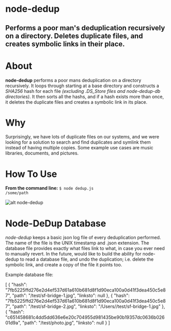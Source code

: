 node-dedup
===========

Performs a poor man's deduplication recursively on a directory. Deletes duplicate files, and creates symbolic links in their place.
-----------------------------------------------------------------------------------------------------------------------------------

About
========

**node-dedup** performs a poor mans deduplication on a directory recursively. It loops through starting at a base directory and constructs a *SHA256* hash for each file *(excluding .DS_Store files and node-dedup-db directories)*. It then sorts all the hashs, and if a hash exists more than once, it deletes the duplicate files and creates a symbolic link in its place.

Why
========

Surprisingly, we have lots of duplicate files on our systems, and we were looking for a solution to search and find duplicates and symlink them instead of having multiple copies. Some example use cases are music libraries, documents, and pictures.


How To Use
========

**From the command line:**
<code>$ node dedup.js /some/path</code>

![alt node-dedup](http://i.imgur.com/Svc2S.png "node-dedup")

Node-DeDup Database
=========

*node-dedup* keeps a basic json log file of every deduplication performed. The name of the file is the UNIX timestamp and .json extension. The database file provides exactly what files link to what, in case you ever need to manually revert. In the future, would like to build the ability for node-dedup to read a database file, and undo the duplication; i.e. delete the symbolic link, and create a copy of the file it points too.

Example database file:

[
    {
        "hash": "7fb5225ffd276e2d4ef537d61a610b681d8f1d90eca100a0d41f3dea450c5e87",
        "path": "/test/sf-bridge-1.jpg",
        "linksto": null
    },
    {
        "hash": "7fb5225ffd276e2d4ef537d61a610b681d8f1d90eca100a0d41f3dea450c5e87",
        "path": "/test/sf-bridge-2.jpg",
        "linksto": "/Users//test/sf-bridge-1.jpg"
    },
    {
        "hash": "c651458681c4dd5dd636e6e20c704955d981435be90b19357dc0636b02601d9a",
        "path": "/test/photo.jpg",
        "linksto": null
    }
]